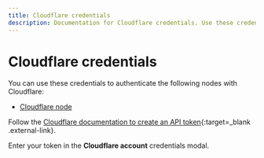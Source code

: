 ```yaml
---
title: Cloudflare credentials
description: Documentation for Cloudflare credentials. Use these credentials to authenticate Cloudflare in n8n, a workflow automation platform.
---
```


# Cloudflare credentials

You can use these credentials to authenticate the following nodes with Cloudflare:

* [Cloudflare node](/integrations/builtin/app-nodes/n8n-nodes-base.cloudflare/)

Follow the [Cloudflare documentation to create an API token](https://developers.cloudflare.com/api/get-started/create-token/){:target=_blank .external-link}.

Enter your token in the **Cloudflare account** credentials modal.

